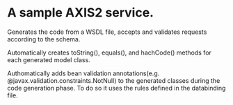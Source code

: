 # A sample AXIS2 service.

Generates the code from a WSDL file, accepts and validates requests according to the schema.

Automatically creates toString(), equals(), and hachCode() methods for each generated model class.

Authomatically adds bean validation annotations(e.g. @javax.validation.constraints.NotNull) to the generated classes during the code generation phase. To do so it uses the rules defined in the databinding file.

